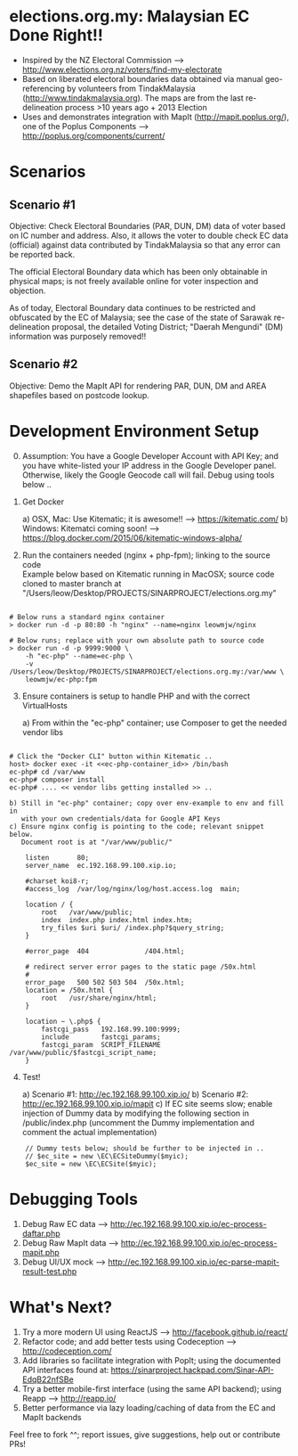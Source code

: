 elections.org.my: Malaysian EC Done Right!!
==============================================
- Inspired by the NZ Electoral Commission --> http://www.elections.org.nz/voters/find-my-electorate
- Based on liberated electoral boundaries data obtained via manual geo-referencing 
  by volunteers from TindakMalaysia (http://www.tindakmalaysia.org). 
  The maps are from the last re-delineation process >10 years ago + 2013 Election 
- Uses and demonstrates integration with MapIt (http://mapit.poplus.org/), one 
  of the Poplus Components --> http://poplus.org/components/current/

Scenarios
==========
Scenario #1
-----------
Objective: Check Electoral Boundaries (PAR, DUN, DM) data of voter based on IC number
and address. Also, it allows the voter to double check EC data (official) against data contributed
by TindakMalaysia so that any error can be reported back.

The official Electoral Boundary data which has been only obtainable in physical maps; 
is not freely available online for voter inspection and objection.

As of today, Electoral Boundary data continues to be restricted and obfuscated by 
the EC of Malaysia; see the case of the state of Sarawak re-delineation proposal, 
the detailed Voting District; "Daerah Mengundi" (DM) information was purposely removed!!

Scenario #2
------------
Objective: Demo the MapIt API for rendering PAR, DUN, DM and AREA shapefiles 
based on postcode lookup.

Development Environment Setup
==============================
0) Assumption: You have a Google Developer Account with API Key; 
   and you have white-listed your IP address in the Google Developer panel.  
   Otherwise, likely the Google Geocode call will fail.  Debug using tools below ..

1) Get Docker

    a) OSX, Mac: Use Kitematic; it is awesome!! --> https://kitematic.com/
    b) Windows: Kitematci coming soon! --> https://blog.docker.com/2015/06/kitematic-windows-alpha/

2) Run the containers needed (nginx + php-fpm); linking to the source code  
   Example below based on Kitematic running in MacOSX; source code cloned to 
   master branch at "/Users/leow/Desktop/PROJECTS/SINARPROJECT/elections.org.my"
```

# Below runs a standard nginx container 
> docker run -d -p 80:80 -h "nginx" --name=nginx leowmjw/nginx

# Below runs; replace with your own absolute path to source code
> docker run -d -p 9999:9000 \ 
    -h "ec-php" --name=ec-php \ 
    -v /Users/leow/Desktop/PROJECTS/SINARPROJECT/elections.org.my:/var/www \ 
    leowmjw/ec-php:fpm

```

3) Ensure containers is setup to handle PHP and with the correct VirtualHosts

    a) From within the "ec-php" container; use Composer to get the needed vendor libs
```

# Click the "Docker CLI" button within Kitematic ..
host> docker exec -it <<ec-php-container_id>> /bin/bash
ec-php# cd /var/www
ec-php# composer install 
ec-php# .... << vendor libs getting installed >> ..

```
    b) Still in "ec-php" container; copy over env-example to env and fill in 
       with your own credentials/data for Google API Keys 
    c) Ensure nginx config is pointing to the code; relevant snippet below.
       Document root is at "/var/www/public/"
```
    listen       80;
    server_name  ec.192.168.99.100.xip.io;

    #charset koi8-r;
    #access_log  /var/log/nginx/log/host.access.log  main;

    location / {
        root   /var/www/public;
        index  index.php index.html index.htm;
        try_files $uri $uri/ /index.php?$query_string;
    }

    #error_page  404              /404.html;

    # redirect server error pages to the static page /50x.html
    #
    error_page   500 502 503 504  /50x.html;
    location = /50x.html {
        root   /usr/share/nginx/html;
    }

    location ~ \.php$ {
        fastcgi_pass   192.168.99.100:9999;
        include        fastcgi_params;
        fastcgi_param  SCRIPT_FILENAME  /var/www/public/$fastcgi_script_name;
    }

```

4) Test!

   a) Scenario #1: http://ec.192.168.99.100.xip.io/
   b) Scenario #2: http://ec.192.168.99.100.xip.io/mapit
   c) If EC site seems slow; enable injection of Dummy data by modifying the 
      following section in /public/index.php (uncomment the Dummy implementation 
      and comment the actual implementation)
```
    // Dummy tests below; should be further to be injected in ..
    // $ec_site = new \EC\ECSiteDummy($myic);
    $ec_site = new \EC\ECSite($myic);

```

Debugging Tools
===============

1) Debug Raw EC data --> http://ec.192.168.99.100.xip.io/ec-process-daftar.php
2) Debug Raw MapIt data --> http://ec.192.168.99.100.xip.io/ec-process-mapit.php
3) Debug UI/UX mock --> http://ec.192.168.99.100.xip.io/ec-parse-mapit-result-test.php

What's Next?
==============

1) Try a more modern UI using ReactJS --> http://facebook.github.io/react/
2) Refactor code; and add better tests using Codeception --> http://codeception.com/
3) Add libraries so facilitate integration with PopIt; using the documented API 
   interfaces found at: https://sinarproject.hackpad.com/Sinar-API-EdqB22nfSBe
4) Try a better mobile-first interface (using the same API backend); using 
   Reapp --> http://reapp.io/
5) Better performance via lazy loading/caching of data from the EC and MapIt backends

Feel free to fork ^^; report issues, give suggestions, help out or contribute PRs!

